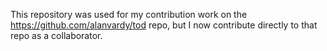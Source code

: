 This repository was used for my contribution work on the https://github.com/alanvardy/tod repo, but I now contribute directly to that repo as a collaborator.
